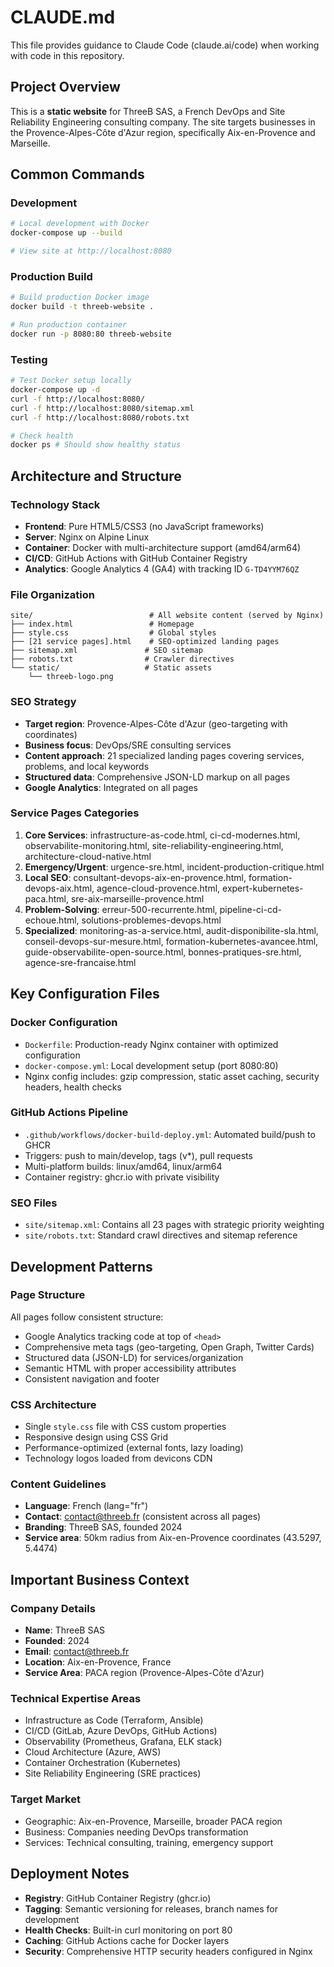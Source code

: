 # CLAUDE.md

This file provides guidance to Claude Code (claude.ai/code) when working with code in this repository.

## Project Overview

This is a **static website** for ThreeB SAS, a French DevOps and Site Reliability Engineering consulting company. The site targets businesses in the Provence-Alpes-Côte d'Azur region, specifically Aix-en-Provence and Marseille.

## Common Commands

### Development
```bash
# Local development with Docker
docker-compose up --build

# View site at http://localhost:8080
```

### Production Build
```bash
# Build production Docker image
docker build -t threeb-website .

# Run production container
docker run -p 8080:80 threeb-website
```

### Testing
```bash
# Test Docker setup locally
docker-compose up -d
curl -f http://localhost:8080/
curl -f http://localhost:8080/sitemap.xml
curl -f http://localhost:8080/robots.txt

# Check health
docker ps # Should show healthy status
```

## Architecture and Structure

### Technology Stack
- **Frontend**: Pure HTML5/CSS3 (no JavaScript frameworks)
- **Server**: Nginx on Alpine Linux
- **Container**: Docker with multi-architecture support (amd64/arm64)
- **CI/CD**: GitHub Actions with GitHub Container Registry
- **Analytics**: Google Analytics 4 (GA4) with tracking ID `G-TD4YYM76QZ`

### File Organization
```
site/                          # All website content (served by Nginx)
├── index.html                 # Homepage
├── style.css                  # Global styles
├── [21 service pages].html    # SEO-optimized landing pages
├── sitemap.xml               # SEO sitemap
├── robots.txt                # Crawler directives
└── static/                   # Static assets
    └── threeb-logo.png
```

### SEO Strategy
- **Target region**: Provence-Alpes-Côte d'Azur (geo-targeting with coordinates)
- **Business focus**: DevOps/SRE consulting services
- **Content approach**: 21 specialized landing pages covering services, problems, and local keywords
- **Structured data**: Comprehensive JSON-LD markup on all pages
- **Google Analytics**: Integrated on all pages

### Service Pages Categories
1. **Core Services**: infrastructure-as-code.html, ci-cd-modernes.html, observabilite-monitoring.html, site-reliability-engineering.html, architecture-cloud-native.html
2. **Emergency/Urgent**: urgence-sre.html, incident-production-critique.html
3. **Local SEO**: consultant-devops-aix-en-provence.html, formation-devops-aix.html, agence-cloud-provence.html, expert-kubernetes-paca.html, sre-aix-marseille-provence.html
4. **Problem-Solving**: erreur-500-recurrente.html, pipeline-ci-cd-echoue.html, solutions-problemes-devops.html
5. **Specialized**: monitoring-as-a-service.html, audit-disponibilite-sla.html, conseil-devops-sur-mesure.html, formation-kubernetes-avancee.html, guide-observabilite-open-source.html, bonnes-pratiques-sre.html, agence-sre-francaise.html

## Key Configuration Files

### Docker Configuration
- `Dockerfile`: Production-ready Nginx container with optimized configuration
- `docker-compose.yml`: Local development setup (port 8080:80)
- Nginx config includes: gzip compression, static asset caching, security headers, health checks

### GitHub Actions Pipeline
- `.github/workflows/docker-build-deploy.yml`: Automated build/push to GHCR
- Triggers: push to main/develop, tags (v*), pull requests
- Multi-platform builds: linux/amd64, linux/arm64
- Container registry: ghcr.io with private visibility

### SEO Files
- `site/sitemap.xml`: Contains all 23 pages with strategic priority weighting
- `site/robots.txt`: Standard crawl directives and sitemap reference

## Development Patterns

### Page Structure
All pages follow consistent structure:
- Google Analytics tracking code at top of `<head>`
- Comprehensive meta tags (geo-targeting, Open Graph, Twitter Cards)
- Structured data (JSON-LD) for services/organization
- Semantic HTML with proper accessibility attributes
- Consistent navigation and footer

### CSS Architecture
- Single `style.css` file with CSS custom properties
- Responsive design using CSS Grid
- Performance-optimized (external fonts, lazy loading)
- Technology logos loaded from devicons CDN

### Content Guidelines
- **Language**: French (lang="fr")
- **Contact**: contact@threeb.fr (consistent across all pages)
- **Branding**: ThreeB SAS, founded 2024
- **Service area**: 50km radius from Aix-en-Provence coordinates (43.5297, 5.4474)

## Important Business Context

### Company Details
- **Name**: ThreeB SAS
- **Founded**: 2024  
- **Email**: contact@threeb.fr
- **Location**: Aix-en-Provence, France
- **Service Area**: PACA region (Provence-Alpes-Côte d'Azur)

### Technical Expertise Areas
- Infrastructure as Code (Terraform, Ansible)
- CI/CD (GitLab, Azure DevOps, GitHub Actions)
- Observability (Prometheus, Grafana, ELK stack)
- Cloud Architecture (Azure, AWS)
- Container Orchestration (Kubernetes)
- Site Reliability Engineering (SRE practices)

### Target Market
- Geographic: Aix-en-Provence, Marseille, broader PACA region
- Business: Companies needing DevOps transformation
- Services: Technical consulting, training, emergency support

## Deployment Notes

- **Registry**: GitHub Container Registry (ghcr.io)
- **Tagging**: Semantic versioning for releases, branch names for development
- **Health Checks**: Built-in curl monitoring on port 80
- **Caching**: GitHub Actions cache for Docker layers
- **Security**: Comprehensive HTTP security headers configured in Nginx